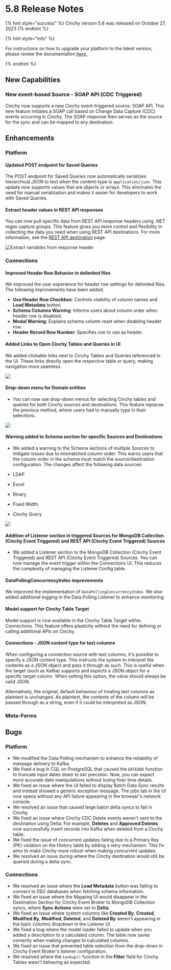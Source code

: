 # 5.8 Release Notes

{% hint style="success" %} Cinchy version 5.8 was released on October 27, 2023 {% endhint %}

{% hint style="info" %}

For instructions on how to upgrade your platform to the latest version, please
review the documentation [here.](../../upgrade-guide/upgrade-guides/)

{% endhint %}

## New Capabilities

### New event-based Source - SOAP API (CDC Triggered)

Cinchy now supports a new Cinchy event-triggered source: SOAP API. This new
feature initiates a SOAP call based on Change Data Capture (CDC) events
occurring in Cinchy. The SOAP response then serves as the source for the sync
and can be mapped to any destination.

## Enhancements

### Platform

#### Updated POST endpoint for Saved Queries

The POST endpoint for Saved Queries now automatically serializes hierarchical
JSON to text when the content-type is `application/json`. This update now
supports values that are objects or arrays. This eliminates the need for manual
serialization and makes it easier for developers to work with Saved Queries.

#### Extract header values in REST API responses

You can now pull specific data from REST API response headers using .NET regex
capture groups. This feature gives you more control and flexibility in
collecting the data you need when using REST API destinations. For more
information, see the
[REST API destination](../../data-syncs/supported-data-sync-destinations/rest-api.md)
page.

![Extract variables from response header](../../.gitbook/assets/DataSyncs/variable-response-header.png)

### Connections

#### Improved Header Row Behavior in delimited files

We improved the user experience for header row settings for delimited files. The following improvements have been added.

- **Use Header Row Checkbox**: Controls visibility of column names and **Load Metadata** button.
- **Schema Columns Warning**: Informs users about column order when header row is disabled.
- **Modal Warning**: Explains schema column reset when disabling header row.
- **Header Record Row Number**: Specifies row to use as header.

#### Added Links to Open Cinchy Tables and Queries in UI

We added clickable links next to Cinchy Tables and Queries referenced in the UI. These links directly open the respective table or query, making navigation more seamless.

![](../../.gitbook/assets/connections-functions/Table-link-icon.png)

#### Drop-down menu for Domain entities

- You can now use drop-down menus for selecting Cinchy tables and queries for
  both Cinchy sources and destinations. This feature replaces the previous
  method, where users had to manually type in their selections.

![](../../.gitbook/assets/connections-functions/Connections-DomainTableDropdown.png)

#### Warning added to Schema section for specific Sources and Destinations

- We added a warning to the Schema sections of multiple Sources to mitigate
  issues due to mismatched column order. This warns users that the column order
  in the schema must match the source/destination configuration. The changes
  affect the following data sources:

- LDAP
- Excel
- Binary
- Fixed Width
- Cinchy Query

![](../../.gitbook/assets/connections-functions/ConnectionsSchemaWarning.png)

#### Addition of Listener section in triggered Sources for MongoDB Collection (Cinchy Event Triggered) and REST API (Cinchy Event Triggered) Sources

- We added a Listener section to the MongoDB Collection (Cinchy Event Triggered)
  and REST API (Cinchy Event Triggered) Sources. You can now manage the event
  trigger within the Connections UI. This reduces the complexity of managing the
  Listener Config table.

#### DataPollingConcurrencyIndex improvements

We improved the implementation of `DataPollingConcurrencyIndex`. We also
added additional logging in the Data Polling Listener to enhance monitoring.

#### Model support for Cinchy Table Target

Model support is now available in the Cinchy Table Target within Connections.
This feature offers plasticity without the need for defining or calling
additional APIs on Cinchy.

#### Connections - JSON content type for text columns

When configuring a connection source with text columns, it's possible to specify a JSON content type. This instructs the system to interpret the contents as a JSON object and pass it through as such. This is useful when the target (such as Kafka) supports and expects a JSON object for a specific target column. When setting this option, the value should always be valid JSON.

Alternatively, the original, default behaviour of treating text columns as plaintext is unchanged. As plaintext, the contents of the column will be passed through as a string, even if it could be interpreted as JSON.

### Meta-Forms

## Bugs

### Platform

- We modified the Data Polling mechanism to enhance the reliability of message
  delivery to Kafka.
- We fixed a bug in CQL on PostgreSQL that caused the `DATEADD` function to
  truncate input dates down to `DAY` precision. Now, you can expect more
  accurate date manipulations without losing finer time details.
- We fixed an issue where the UI failed to display Batch Data Sync results and
  instead showed a generic exception message. The jobs tab in the UI now opens
  without any API failure appearing in the browser's network console.
- We resolved an issue that caused large batch delta syncs to fail in Cinchy.
- We fixed an issue where Cinchy CDC Delete events weren't sent to the
  destination using Delta. For example, **Deletes** and **Approved Deletes** now successfully
  insert records into Kafka when deleted from a Cinchy table.
- We fixed the issue of concurrent updates failing due to a Primary Key (PK)
  violation on the History table by adding a retry mechanism. This fix aims to
  make Cinchy more robust when making concurrent updates.
- We resolved an issue during where the Cinchy destination would still be queried
  during a delta sync.

### Connections

- We resolved an issue where the **Load Metadata** button was failing to connect
  to DB2 databases when fetching schema information.
- We fixed an issue where the Mapping UI would disappear in the Destination Section for Cinchy Event Broker to MongoDB Collection syncs, where **Sync Actions** were set to **Delta**.
- We fixed an issue where system columns like **Created By**, **Created**, **Modified By**, **Modified**, **Deleted**, and **Deleted By** weren't appearing in the topic columns dropdown in the Listener UI.
- We fixed a bug where the model loader failed to update when you added a
  description to a calculated column. The table now saves correctly when making
  changes to calculated columns.
- We fixed an issue that prevented table selection from the drop-down in Cinchy
  Event Broker's listener configuration.
- We resolved where the `Lookup()` function in the **Filter** field for Cinchy Tables wasn't behaving as expected. 

